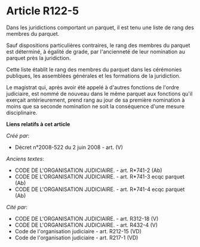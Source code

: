 # Article R122-5

Dans les juridictions comportant un parquet, il est tenu une liste de rang des membres du parquet.

Sauf dispositions particulières contraires, le rang des membres du parquet est déterminé, à égalité de grade, par
l'ancienneté de leur nomination au parquet près la juridiction.

Cette liste établit le rang des membres du parquet dans les cérémonies publiques, les assemblées générales et les formations
de la juridiction.

Le magistrat qui, après avoir été appelé à d'autres fonctions de l'ordre judiciaire, est nommé de nouveau dans le même
parquet aux fonctions qu'il exerçait antérieurement, prend rang au jour de sa première nomination à moins que sa seconde
nomination ne soit la conséquence d'une mesure disciplinaire.

**Liens relatifs à cet article**

_Créé par_:

  - Décret n°2008-522 du 2 juin 2008 - art. (V)

_Anciens textes_:

  - CODE DE L'ORGANISATION JUDICIAIRE. - art. R*741-2 (Ab)
  - CODE DE L'ORGANISATION JUDICIAIRE. - art. R*741-3 ecqc parquet (Ab)
  - CODE DE L'ORGANISATION JUDICIAIRE. - art. R*741-4 ecqc parquet (Ab)

_Cité par_:

  - CODE DE L'ORGANISATION JUDICIAIRE. - art. R312-18 (V)
  - CODE DE L'ORGANISATION JUDICIAIRE. - art. R432-4 (V)
  - Code de l'organisation judiciaire - art. R212-15 (VD)
  - Code de l'organisation judiciaire - art. R217-1 (VD)

